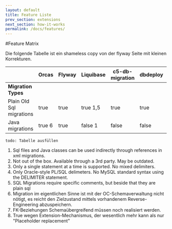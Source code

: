 ```yaml
---
layout: default
title: Feature Liste
prev_section: extensions
next_section: how-it-works
permalink: /docs/features/
---
```


#Feature Matrix

Die folgende Tabelle ist ein shameless copy von der flyway Seite mit kleinen Korrekturen.

||Orcas|Flyway|Liquibase|c5-db-migration|dbdeploy|mybatis|MIGRATEdb|migrate4j|dbmaintain|AutoPatch|
|-|-|-|-|-|-|-|-|-|-|-|
|**Migration Types**|||||||||||
|Plain Old Sql migrations|true|true|true 1,5|true|true|true|false|false|true|true|
|Java migrations|true 6|true|false 1|false|false|false|false|true|fals|true|

`todo: Tabelle ausfüllen`

1. Sql files and Java classes can be used indirectly through references in xml migrations.
2. Not out of the box. Available through a 3rd party. May be outdated.
3. Only a single statement at a time is supported. No mixed delimiters.
4. Only Oracle-style PL/SQL delimeters. No MySQL standard syntax using the DELIMITER statement.
5. SQL Migrations require specific comments, but beside that they are plain sql
6. Migration im eigentlichen Sinne ist mit der OC-Schemaverwaltung nicht nötigt, es reicht den Zielzustand mittels vorhandenem Reverse-Engineering abzuspeichern.
7. FK-Beziehungen Schemaübergreifend müssen noch realisiert werden.
8. True wegen Extension-Mechanismus, der wesentlich mehr kann als nur "Placeholder replacement"
